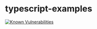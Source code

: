 # typescript-examples
[![Known Vulnerabilities](https://snyk.io//test/github/wdstar/typescript-examples/badge.svg?targetFile=package.json)](https://snyk.io//test/github/wdstar/typescript-examples?targetFile=package.json)
